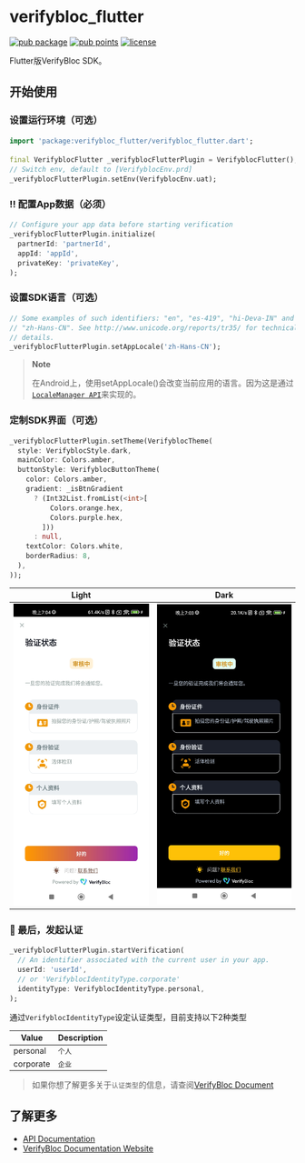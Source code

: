 # verifybloc_flutter

[![pub package](https://img.shields.io/pub/v/verifybloc_flutter.svg)](https://pub.dev/packages/verifybloc_flutter)
[![pub points](https://img.shields.io/pub/points/verifybloc_flutter)](https://pub.dev/packages/verifybloc_flutter/score)
[![license](https://img.shields.io/github/license/mintinglabs/kyc-verifybloc-sdk-flutter)](https://github.com/mintinglabs/kyc-verifybloc-sdk-flutter/blob/main/LICENSE)

Flutter版VerifyBloc SDK。

## 开始使用

### 设置运行环境（可选）

```dart
import 'package:verifybloc_flutter/verifybloc_flutter.dart';

final VerifyblocFlutter _verifyblocFlutterPlugin = VerifyblocFlutter();
// Switch env, default to [VerifyblocEnv.prd]
_verifyblocFlutterPlugin.setEnv(VerifyblocEnv.uat);
```

### ‼️ 配置App数据（必须）

```dart
// Configure your app data before starting verification
_verifyblocFlutterPlugin.initialize(
  partnerId: 'partnerId',
  appId: 'appId',
  privateKey: 'privateKey',
);
```

### 设置SDK语言（可选）

```dart
// Some examples of such identifiers: "en", "es-419", "hi-Deva-IN" and
// "zh-Hans-CN". See http://www.unicode.org/reports/tr35/ for technical
// details.
_verifyblocFlutterPlugin.setAppLocale('zh-Hans-CN');
```

> **Note**
>
> 在Android上，使用setAppLocale()会改变当前应用的语言。因为这是通过[`LocaleManager API`](https://developer.android.com/guide/topics/resources/app-languages)来实现的。

### 定制SDK界面（可选）

```dart
_verifyblocFlutterPlugin.setTheme(VerifyblocTheme(
  style: VerifyblocStyle.dark,
  mainColor: Colors.amber,
  buttonStyle: VerifyblocButtonTheme(
    color: Colors.amber,
    gradient: _isBtnGradient
      ? (Int32List.fromList(<int>[
          Colors.orange.hex,
          Colors.purple.hex,
        ]))
      : null,
    textColor: Colors.white,
    borderRadius: 8,
  ),
));
```

| Light                                                                                                            | Dark                                                                                                            |
|------------------------------------------------------------------------------------------------------------------|-----------------------------------------------------------------------------------------------------------------|
| ![](https://raw.githubusercontent.com/mintinglabs/kyc-verifybloc-sdk-flutter/main/example/screenshots/light.jpg) | ![](https://raw.githubusercontent.com/mintinglabs/kyc-verifybloc-sdk-flutter/main/example/screenshots/dark.jpg) |

### 🚀 最后，发起认证

```dart
_verifyblocFlutterPlugin.startVerification(
  // An identifier associated with the current user in your app.
  userId: 'userId',
  // or 'VerifyblocIdentityType.corporate'
  identityType: VerifyblocIdentityType.personal,
);
```

通过`VerifyblocIdentityType`设定认证类型，目前支持以下2种类型

| Value     | Description |
|-----------|-------------|
| personal  | `个人`        |
| corporate | `企业`        |

> 如果你想了解更多关于`认证类型`的信息，请查阅[VerifyBloc Document](https://www.google.com)

## 了解更多

- [API Documentation](https://pub.dev/documentation/verifybloc_flutter/latest/)
- [VerifyBloc Documentation Website](https://www.google.com)
